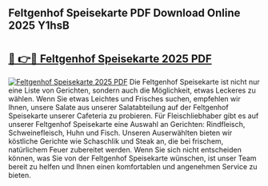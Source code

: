 ## Feltgenhof Speisekarte PDF Download Online 2025 Y1hsB

# <h2><a href="http://gc76kc.nevu.top/?p=Feltgenhof+Speisekarte">🔗 👉🔴 Feltgenhof Speisekarte 2025 PDF</a></h2>

[![Feltgenhof Speisekarte 2025 PDF](https://i.imgur.com/dBaPXMq.png)](http://gc76kc.nevu.top/?p=Feltgenhof+Speisekarte)
Die Feltgenhof Speisekarte ist nicht nur eine Liste von Gerichten, sondern auch die Möglichkeit, etwas Leckeres zu wählen. Wenn Sie etwas Leichtes und Frisches suchen, empfehlen wir Ihnen, unsere Salate aus unserer Salatabteilung auf der Feltgenhof Speisekarte unserer Cafeteria zu probieren. Für Fleischliebhaber gibt es auf unserer Feltgenhof Speisekarte eine Auswahl an Gerichten: Rindfleisch, Schweinefleisch, Huhn und Fisch. Unseren Auserwählten bieten wir köstliche Gerichte wie Schaschlik und Steak an, die bei frischem, natürlichem Feuer zubereitet werden. Wenn Sie sich nicht entscheiden können, was Sie von der Feltgenhof Speisekarte wünschen, ist unser Team bereit zu helfen und Ihnen einen komfortablen und angenehmen Service zu bieten.
